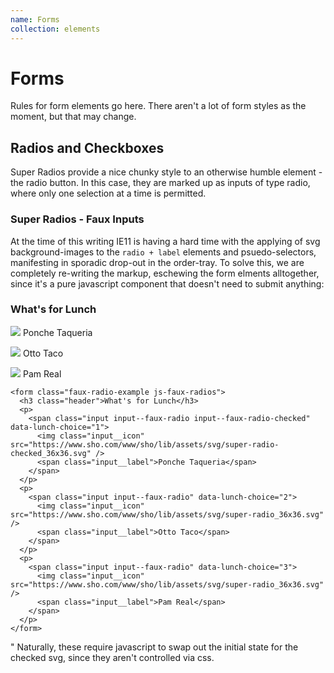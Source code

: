 ```yaml
---
name: Forms
collection: elements
---
```


# Forms

Rules for form elements go here. There aren't a lot of form styles as the moment, but that may change.

## Radios and Checkboxes

Super Radios provide a nice chunky style to an otherwise humble element - the radio button. In this case, they are marked up as inputs of type radio, where only one selection at a time is permitted.

### Super Radios - Faux Inputs

At the time of this writing IE11 is having a hard time with the applying of svg background-images to the `radio + label` elements and psuedo-selectors, manifesting in sporadic drop-out in the order-tray. 
To solve this, we are completely re-writing the markup, eschewing the form elments alltogether, since it's a pure javascript component that doesn't need to submit anything:

<form class="faux-radio-example js-faux-radios">
  <h3 class="header">What's for Lunch</h3>
  <p>
    <span class="input input--faux-radio input--faux-radio-checked" data-lunch-choice="1">
      <img class="input__icon" src="https://www.sho.com/www/sho/lib/assets/svg/super-radio-checked_36x36.svg" />
      <span class="input__label">Ponche Taqueria</span>
    </span>
  </p>
  <p>
    <span class="input input--faux-radio" data-lunch-choice="2">
      <img class="input__icon" src="https://www.sho.com/www/sho/lib/assets/svg/super-radio_36x36.svg" />
      <span class="input__label">Otto Taco</span>
    </span>
  </p>
  <p>
    <span class="input input--faux-radio" data-lunch-choice="3">
      <img class="input__icon" src="https://www.sho.com/www/sho/lib/assets/svg/super-radio_36x36.svg" />
      <span class="input__label">Pam Real</span>
    </span>
  </p>
</form>

```
<form class="faux-radio-example js-faux-radios">
  <h3 class="header">What's for Lunch</h3>
  <p>
    <span class="input input--faux-radio input--faux-radio-checked" data-lunch-choice="1">
      <img class="input__icon" src="https://www.sho.com/www/sho/lib/assets/svg/super-radio-checked_36x36.svg" />
      <span class="input__label">Ponche Taqueria</span>
    </span>
  </p>
  <p>
    <span class="input input--faux-radio" data-lunch-choice="2">
      <img class="input__icon" src="https://www.sho.com/www/sho/lib/assets/svg/super-radio_36x36.svg" />
      <span class="input__label">Otto Taco</span>
    </span>
  </p>
  <p>
    <span class="input input--faux-radio" data-lunch-choice="3">
      <img class="input__icon" src="https://www.sho.com/www/sho/lib/assets/svg/super-radio_36x36.svg" />
      <span class="input__label">Pam Real</span>
    </span>
  </p>
</form>

```
"
Naturally, these require javascript to swap out the initial state for the checked svg, since they aren't controlled via css.


